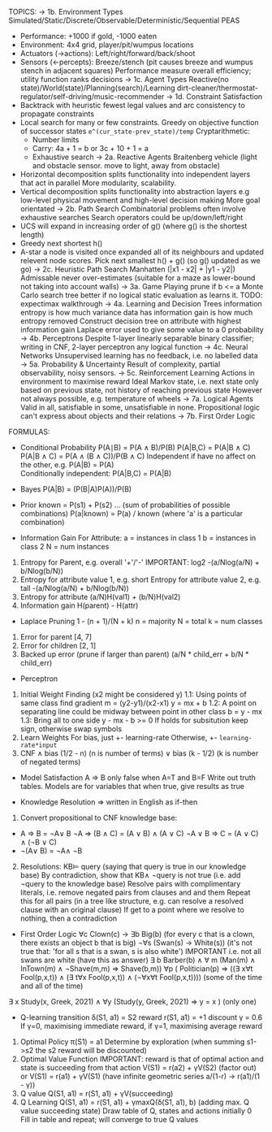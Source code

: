 <!-- SPDX-License-Identifier: zlib-acknowledgement -->
TOPICS:
→ 1b. Environment Types
Simulated/Static/Discrete/Observable/Deterministic/Sequential
PEAS
 - Performance: +1000 if gold, -1000 eaten
 - Environment: 4x4 grid, player/pit/wumpus locations
 - Actuators (->actions): Left/right/forward/back/shoot
 - Sensors (<-percepts): Breeze/stench 
 (pit causes breeze and wumpus stench in adjacent squares)
Performance measure overall efficiency; utility function ranks decisions 
→ 1c. Agent Types
Reactive(no state)/World(state)/Planning(search)/Learning
dirt-cleaner/thermostat-regulator/self-driving/music-recommender
→ 1d. Constraint Satisfaction
- Backtrack with heuristic fewest legal values and arc consistency to propagate constraints
- Local search for many or few constraints. 
  Greedy on objective function of successor states
  `e^(cur_state-prev_state)/temp`
Cryptarithmetic:
  - Number limits
  - Carry: 4a + 1 = b or 3c + 10 + 1 = a
  - Exhaustive search
→ 2a. Reactive Agents
Braitenberg vehicle (light and obstacle sensor. move to light, away from obstacle)
- Horizontal decomposition splits functionality into independent layers that act in parallel
  More modularity, scalability.
- Vertical decomposition splits functionality into abstraction layers
  e.g low-level physical movement and high-level decision making
  More goal orientated 
→ 2b. Path Search
Combinatorial problems often involve exhaustive searches
Search operators could be up/down/left/right
- UCS will expand in increasing order of g() (where g() is the shortest length)
- Greedy next shortest h()
- A-star a node is visited once expanded all of its neighbours and updated relevent node scores.
  Pick next smallest h() + g() (so g() updated as we go)
→ 2c. Heuristic Path Search
Manhatten (|x1 - x2| + |y1 - y2|)
Admissable never over-estimates 
(suitable for a maze as lower-bound not taking into account walls)
→ 3a. Game Playing
prune if b <= a
Monte Carlo search tree better if no logical static evaluation as learns it. 
TODO: expectimax walkthrough
→ 4a. Learning and Decision Trees
information entropy is how much variance data has
information gain is how much entropy removed
Construct decision tree on attribute with highest information gain
Laplace error used to give some value to a 0 probability
→ 4b. Perceptrons
Despite 1-layer linearly separable binary classifier; writing in CNF, 2-layer perceptron any logical function
→ 4c. Neural Networks
Unsupervised learning has no feedback, i.e. no labelled data
→ 5a. Probability & Uncertainty
Result of complexity, partial observability, noisy sensors.
→ 5c. Reinforcement Learning
Actions in environment to maximise reward 
Ideal Markov state, i.e. next state only based on previous state, not history of reaching previous state
However not always possible, e.g. temperature of wheels
→ 7a. Logical Agents
Valid in all, satisfiable in some, unsatisfiable in none.
Propositional logic can't express about objects and their relations
→ 7b. First Order Logic


FORMULAS:
* Conditional Probability
P(A∣B) = P(A ∧ B)/P(B)
P(A|B,C) = P(A|B ∧ C)
P(A|B ∧ C) = P(A ∧ (B ∧ C))/P(B ∧ C)
Independent if have no affect on the other, e.g. P(A|B) = P(A)   
Conditionally independent: P(A|B,C) = P(A|B)
* Bayes
P(A|B) = (P(B|A)P(A))/P(B)
* Prior
known = P(s1) + P(s2) ... (sum of probabilities of possible combinations)
P(a|known) = P(a) / known (where 'a' is a particular combination) 

* Information Gain For Attribute:
   a = instances in class 1
   b = instances in class 2
   N = num instances
1. Entropy for Parent, e.g. overall '+'/'-'
   IMPORTANT: log2
   -(a/Nlog(a/N) + b/Nlog(b/N))
2. Entropy for attribute value 1, e.g. short
   Entropy for attribute value 2, e.g. tall
   -(a/Nlog(a/N) + b/Nlog(b/N))
3. Entropy for attribute
   (a/N)H(val1) + (b/N)H(val2)
4. Information gain
   H(parent) - H(attr)

* Laplace Pruning
1 - (n + 1)/(N + k)
n = majority
N = total
k = num classes
1. Error for parent [4, 7]
2. Error for children [2, 1]
3. Backed up error (prune if larger than parent)
(a/N * child_err + b/N * child_err)

* Perceptron
1. Initial Weight Finding (x2 might be considered y)
  1.1: Using points of same class find gradient
       m = (y2-y1)/(x2-x1) 
       y = mx + b
  1.2: A point on separating line could be midway between point in other class
       b = y - mx
  1.3: Bring all to one side
       y - mx - b >= 0
       If holds for subsitution keep sign, otherwise swap symbols
2. Learn Weights
  For bias, just +- learning-rate
  Otherwise, +- `learning-rate*input`
3. CNF
∧ bias (1/2 - n) (n is number of terms)
∨ bias (k - 1/2) (k is number of negated terms)

* Model Satisfaction
A ⇒  B only false when A=T and B=F
Write out truth tables. 
Models are for variables that when true, give results as true

* Knowledge Resolution
⇒  written in English as if-then
1. Convert propositional to CNF knowledge base:
  - A ⇒ B = ¬A∨ B
   ¬A ⇒ (B ∧ C) = (A ∨ B) ∧ (A ∨ C)
   ¬A ∨ B ⇒ C = (A ∨ C) ∧ (¬B ∨ C)  
  - ¬(A∨ B) = ¬A∧ ¬B
2. Resolutions:
KB⊨ query (saying that query is true in our knowledge base)
By contradiction, show that KB∧ ¬query is not true (i.e. add ¬query to the knowledge base)
Resolve pairs with complimentary literals, i.e. remove negated pairs from clauses and and them
Repeat this for all pairs (in a tree like structure, e.g. can resolve a resolved clause with an original clause)
If get to a point where we resolve to nothing, then a contradiction 

* First Order Logic
∀c Clown(c) → ∃b Big(b) (for every c that is a clown, there exists an object b that is big)
¬∀s (Swan(s) → White(s)) 
(it's not true that: 'for all s that is a swan, s is also white')
IMPORTANT i.e. not all swans are white (have this as answer)
∃ b Barber(b) ∧ ∀ m (Man(m) ∧ InTown(m) ∧ ¬Shave(m,m) ⇒ Shave(b,m))
∀p ( Politician(p) ⇒ ((∃ x∀t Fool(p,x,t)) ∧ (∃ t∀x Fool(p,x,t)) ∧ (¬∀x∀t Fool(p,x,t))))
(some of the time and all of the time)

∃ x Study(x, Greek, 2021) ∧ ∀y (Study(y, Greek, 2021) ⇒ y = x )
(only one)

* Q-learning
transition δ(S1, a1) = S2
reward r(S1, a1) = +1
discount γ = 0.6
If γ=0, maximising immediate reward, if γ=1, maximising average reward 
1. Optimal Policy π(S1) = a1 
   Determine by exploration (when summing s1->s2 the s2 reward will be discounted)
2. Optimal Value Function
   IMPORTANT: reward is that of optimal action and state is succeeding from that action
   V(S1) = r(a2) + γV(S2) (factor out)
   or
   V(S1) = r(a1) + γV(S1) (have infinite geometric series a/(1-r) -> r(a1)/(1 - γ))
3. Q value 
   Q(S1, a1) = r(S1, a1) + γV(succeeding)
4. Q Learning 
   Q(S1, a1) = r(S1, a1) + γmaxQ(δ(S1, a1), b)
   (adding max. Q value succeeding state)
   Draw table of Q, states and actions initially 0  
   Fill in table and repeat; will converge to true Q values
